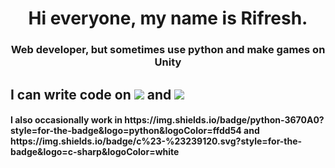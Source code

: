 

<h1 align="center"> Hi everyone, my name is Rifresh. </h1>
<h3 align="center">Web developer, but sometimes use python and make games on Unity</h3>
<h2> I can write code on  <img src = "https://img.shields.io/badge/html5-%23E34F26.svg?style=for-the-badge&logo=html5&logoColor=white" </img>  and <img src = "https://img.shields.io/badge/css3-%231572B6.svg?style=for-the-badge&logo=css3&logoColor=white"</img> </h4> 
<h4> I also occasionally work in https://img.shields.io/badge/python-3670A0?style=for-the-badge&logo=python&logoColor=ffdd54 and https://img.shields.io/badge/c%23-%23239120.svg?style=for-the-badge&logo=c-sharp&logoColor=white </h4>
 

